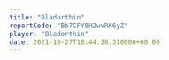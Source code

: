 ```yaml
---
title: "Bladorthin"
reportCode: "Bb7CFY8H2wvRK6yZ"
player: "Bladorthin"
date: 2021-10-27T18:44:38.310000+00:00
---
```

